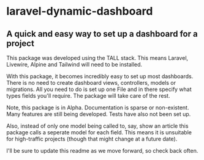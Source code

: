 # laravel-dynamic-dashboard

## A quick and easy way to set up a dashboard for a project

This package was developed using the TALL stack. This means Laravel, Livewire, Alpine and Tailwind will need to be installed.

With this package, it becomes incredibly easy to set up most dashboards. There is no need to create dashboard views, controllers, models or migrations. All you need to do is set up one File and in there specify what types fields you'll require. The package will take care of the rest.

Note, this package is in Alpha. Documentation is sparse or non-existent. Many features are still being developed. Tests have also not been set up.

Also, instead of only one model being called to, say, show an article this package calls a seperate model for each field. This means it is unsuitable for high-traffic projects (though that might change at a future date).

I'll be sure to update this readme as we move forward, so check back often. 

